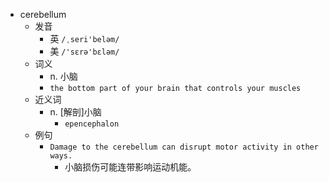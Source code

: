 - cerebellum
  - 发音
    - 英 `/ˌseri'beləm/`
    - 美 `/'sɛrə'bɛləm/`
  - 词义
    - n. 小脑
    - `the bottom part of your brain that controls your muscles`
  - 近义词
    - n. [解剖]小脑
      - `epencephalon`
  - 例句
    - `Damage to the cerebellum can disrupt motor activity in other ways.`
      - 小脑损伤可能连带影响运动机能。


